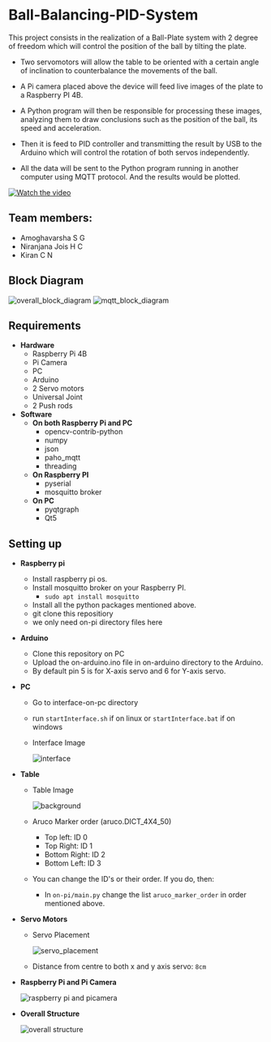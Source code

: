 # **Ball-Balancing-PID-System**
This project consists in the realization of a Ball-Plate system with 2 degree of freedom which will control the position of the ball by tilting the plate.

* Two servomotors will allow the table to be oriented with a certain angle of inclination to counterbalance the movements of the ball.

* A Pi camera placed above the device will feed live images of the plate to a Raspberry PI 4B.

* A Python program will then be responsible for processing these images, analyzing them to draw conclusions such as the position of the ball, its speed and acceleration.

* Then it is feed to PID controller and transmitting the result by USB to the Arduino which will control the rotation of both servos independently.

* All the data will be sent to the Python program running in another computer using MQTT protocol. And the results would be plotted.

[![Watch the video](https://img.youtube.com/vi/1mTjI_xX32I/maxresdefault.jpg)](https://youtu.be/1mTjI_xX32I)

## Team members:
* Amoghavarsha S G
* Niranjana Jois H C
* Kiran C N

## Block Diagram
![overall_block_diagram](docs/images/overall_block_diagram.jpg)
![mqtt_block_diagram](docs/images/mqtt_block_diagram.jpg)

## Requirements
* **Hardware**
  * Raspberry Pi 4B
  * Pi Camera
  * PC
  * Arduino
  * 2 Servo motors
  * Universal Joint
  * 2 Push rods
* **Software**
  * **On both Raspberry Pi and PC**
    * opencv-contrib-python
    * numpy
    * json
    * paho_mqtt
    * threading
  * **On Raspberry PI**
    * pyserial
    * mosquitto broker
  * **On PC** 
    * pyqtgraph
    * Qt5

## Setting up
* **Raspberry pi**
  * Install raspberry pi os.
  * Install mosquitto broker on your Raspberry PI.
    * `sudo apt install mosquitto`
  * Install all the python packages mentioned above.
  * git clone this repositiory
  * we only need on-pi directory files here

* **Arduino**
  * Clone this repository on PC
  * Upload the on-arduino.ino file in on-arduino directory to the Arduino.
  * By default pin 5 is for X-axis servo and 6 for Y-axis servo.

* **PC**
  * Go to interface-on-pc directory
  * run `startInterface.sh` if on linux or `startInterface.bat` if on windows
  * Interface Image

    ![interface](docs/images/interface.png)

* **Table**
  * Table Image

    ![background](docs/images/table.jpg)

  * Aruco Marker order (aruco.DICT_4X4_50)
    * Top left:     ID 0
    * Top Right:    ID 1
    * Bottom Right: ID 2
    * Bottom Left:  ID 3
  * You can change the ID's or their order. If you do, then:
    * In `on-pi/main.py` change the list `aruco_marker_order` in order mentioned above.

* **Servo Motors**
  * Servo Placement

    ![servo_placement](docs/images/servo_placement.jpg)

  * Distance from centre to both x and y axis servo: `8cm`

* **Raspberry Pi and Pi Camera**

  ![raspberry pi and picamera](docs/images/pi_picamera.jpg)

* **Overall Structure**

  ![overall structure](docs/images/structure.jpg)
